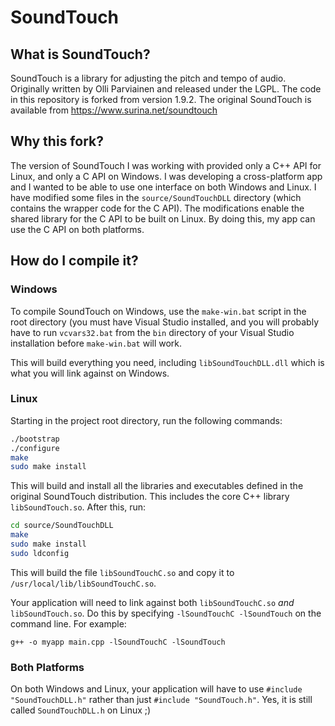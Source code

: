 # SoundTouch
## What is SoundTouch?
SoundTouch is a library for adjusting the pitch and tempo of audio.  Originally written by Olli Parviainen and released under the LGPL.  The code in this repository is forked from version 1.9.2.  The original SoundTouch is available from https://www.surina.net/soundtouch

## Why this fork?
The version of SoundTouch I was working with provided only a C++ API for Linux, and only a C API on Windows.  I was developing a cross-platform app and I wanted to be able to use one interface on both Windows and Linux.  I have modified some files in the `source/SoundTouchDLL` directory (which contains the wrapper code for the C API).  The modifications enable the shared library for the C API to be built on Linux.  By doing this, my app can use the C API on both platforms.

## How do I compile it?
### Windows
To compile SoundTouch on Windows, use the `make-win.bat` script in the root directory (you must have Visual Studio installed, and you will probably have to run `vcvars32.bat` from the `bin` directory of your Visual Studio installation before `make-win.bat` will work.

This will build everything you need, including `libSoundTouchDLL.dll` which is what you will link against on Windows.

### Linux
Starting in the project root directory, run the following commands:

```bash
./bootstrap
./configure
make
sudo make install
```
This will build and install all the libraries and executables defined in the original SoundTouch distribution.  This includes the core C++ library `libSoundTouch.so`.  After this, run:
```bash
cd source/SoundTouchDLL
make
sudo make install
sudo ldconfig
```
This will build the file `libSoundTouchC.so` and copy it to `/usr/local/lib/libSoundTouchC.so`.

Your application will need to link against both `libSoundTouchC.so` *and* `libSoundTouch.so`.  Do this by specifying `-lSoundTouchC -lSoundTouch` on the command line.  For example:

```g++ -o myapp main.cpp -lSoundTouchC -lSoundTouch```

### Both Platforms
On both Windows and Linux, your application will have to use `#include "SoundTouchDLL.h"` rather than just `#include "SoundTouch.h"`.  Yes, it is still called `SoundTouchDLL.h` on Linux ;)
